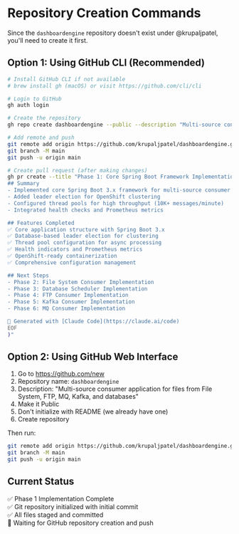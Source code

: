 # Repository Creation Commands

Since the `dashboardengine` repository doesn't exist under @krupaljpatel, you'll need to create it first.

## Option 1: Using GitHub CLI (Recommended)
```bash
# Install GitHub CLI if not available
# brew install gh (macOS) or visit https://github.com/cli/cli

# Login to GitHub
gh auth login

# Create the repository
gh repo create dashboardengine --public --description "Multi-source consumer application for files from File System, FTP, MQ, Kafka, and databases"

# Add remote and push
git remote add origin https://github.com/krupaljpatel/dashboardengine.git
git branch -M main
git push -u origin main

# Create pull request (after making changes)
gh pr create --title "Phase 1: Core Spring Boot Framework Implementation" --body "$(cat <<'EOF'
## Summary
- Implemented core Spring Boot 3.x framework for multi-source consumer application
- Added leader election for OpenShift clustering
- Configured thread pools for high throughput (10K+ messages/minute)
- Integrated health checks and Prometheus metrics

## Features Completed
✅ Core application structure with Spring Boot 3.x  
✅ Database-based leader election for clustering  
✅ Thread pool configuration for async processing  
✅ Health indicators and Prometheus metrics  
✅ OpenShift-ready containerization  
✅ Comprehensive configuration management  

## Next Steps
- Phase 2: File System Consumer Implementation
- Phase 3: Database Scheduler Implementation  
- Phase 4: FTP Consumer Implementation
- Phase 5: Kafka Consumer Implementation
- Phase 6: MQ Consumer Implementation

🤖 Generated with [Claude Code](https://claude.ai/code)
EOF
)"
```

## Option 2: Using GitHub Web Interface
1. Go to https://github.com/new
2. Repository name: `dashboardengine`
3. Description: "Multi-source consumer application for files from File System, FTP, MQ, Kafka, and databases"
4. Make it Public
5. Don't initialize with README (we already have one)
6. Create repository

Then run:
```bash
git remote add origin https://github.com/krupaljpatel/dashboardengine.git
git branch -M main
git push -u origin main
```

## Current Status
✅ Phase 1 Implementation Complete  
✅ Git repository initialized with initial commit  
✅ All files staged and committed  
🔄 Waiting for GitHub repository creation and push